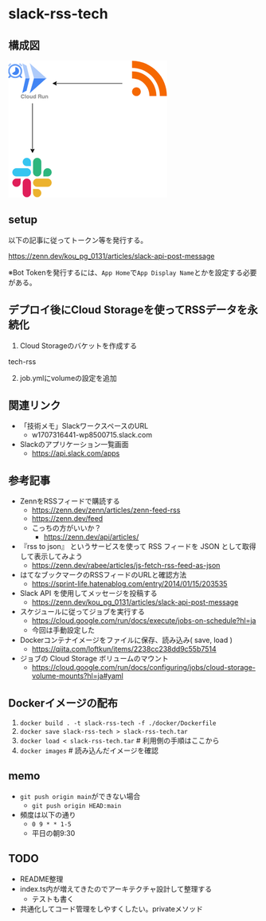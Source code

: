 # slack-rss-tech

## 構成図

![構成図](./draw.png)

## setup

以下の記事に従ってトークン等を発行する。

https://zenn.dev/kou_pg_0131/articles/slack-api-post-message

※Bot Tokenを発行するには、`App Home`で`App Display Name`とかを設定する必要がある。

## デプロイ後にCloud Storageを使ってRSSデータを永続化

1. Cloud Storageのバケットを作成する

tech-rss

2. job.ymlにvolumeの設定を追加

## 関連リンク

- 「技術メモ」SlackワークスペースのURL
    - w1707316441-wp8500715.slack.com
- Slackのアプリケーション一覧画面
    - https://api.slack.com/apps

## 参考記事

- ZennをRSSフィードで購読する
    - https://zenn.dev/zenn/articles/zenn-feed-rss
    - https://zenn.dev/feed
    - こっちの方がいいか？
        - https://zenn.dev/api/articles/
- 『rss to json』 というサービスを使って RSS フィードを JSON として取得して表示してみよう
    - https://zenn.dev/rabee/articles/js-fetch-rss-feed-as-json
- はてなブックマークのRSSフィードのURLと確認方法
    - https://sprint-life.hatenablog.com/entry/2014/01/15/203535
- Slack API を使用してメッセージを投稿する
    - https://zenn.dev/kou_pg_0131/articles/slack-api-post-message
- スケジュールに従ってジョブを実行する
    - https://cloud.google.com/run/docs/execute/jobs-on-schedule?hl=ja
    - 今回は手動設定した
- Dockerコンテナイメージをファイルに保存、読み込み( save, load )
    - https://qiita.com/loftkun/items/2238cc238dd9c55b7514
- ジョブの Cloud Storage ボリュームのマウント
    - https://cloud.google.com/run/docs/configuring/jobs/cloud-storage-volume-mounts?hl=ja#yaml

## Dockerイメージの配布

1. `docker build . -t slack-rss-tech -f ./docker/Dockerfile`
2. `docker save slack-rss-tech > slack-rss-tech.tar`
3. `docker load < slack-rss-tech.tar` # 利用側の手順はここから
4. `docker images` # 読み込んだイメージを確認

## memo

- `git push origin main`ができない場合
    - `git push origin HEAD:main`
- 頻度は以下の通り
    - `0 9 * * 1-5`
    - 平日の朝9:30

## TODO

- README整理
- index.ts内が増えてきたのでアーキテクチャ設計して整理する
    - テストも書く    
- 共通化してコード管理をしやすくしたい。privateメソッド
